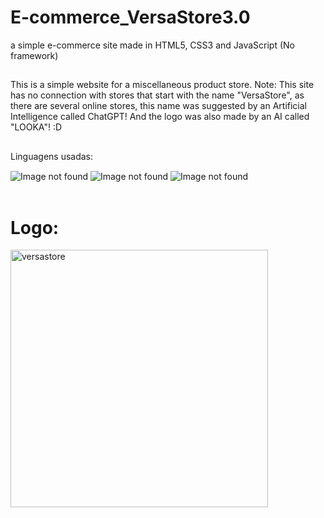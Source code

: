 # E-commerce_VersaStore3.0
a simple e-commerce site made in HTML5, CSS3 and JavaScript (No framework)

##

This is a simple website for a miscellaneous product store.
Note: This site has no connection with stores that start with the name "VersaStore",
as there are several online stores, this name was suggested by an Artificial Intelligence
called ChatGPT! And the logo was also made by an AI called "LOOKA"! :D

##

Linguagens usadas:
<div style="display: inline_block">
    <img align="center" alt="Image not found" src="https://img.shields.io/badge/HTML5-E34F26?style=for-the-badge&logo=html5&logoColor=white">
    <img align="center" alt="Image not found" src="https://img.shields.io/badge/CSS3-1572B6?style=for-the-badge&logo=css3&logoColor=white">
    <img align="center" alt="Image not found" src="https://img.shields.io/badge/JavaScript-323330?style=for-the-badge&logo=javascript&logoColor=F7DF1E">
</div> <br/>

##

# Logo:
<img width="412" alt="versastore" src="https://github.com/josevitor555/E-commerce_VersaStore3.0/assets/127617992/e865f483-d0cb-4e86-9cbe-ad452db32e33">


